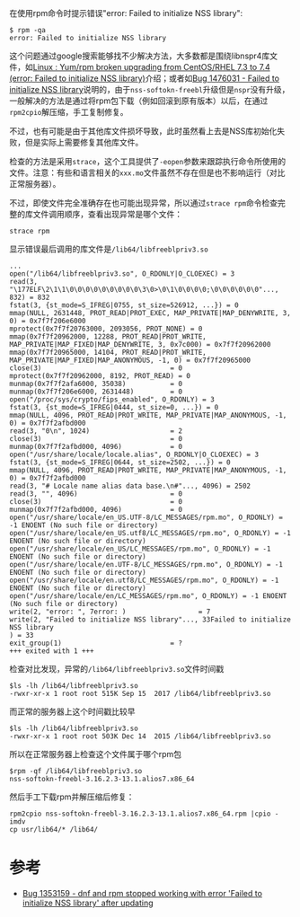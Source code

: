 在使用rpm命令时提示错误"error: Failed to initialize NSS library":

```
$ rpm -qa
error: Failed to initialize NSS library
```

这个问题通过google搜索能够找不少解决方法，大多数都是围绕libnspr4库文件，如[Linux : Yum/rpm broken upgrading from CentOS/RHEL 7.3 to 7.4 (error: Failed to initialize NSS library)](https://www.itechlounge.net/2017/09/linux-yumrpm-broken-upgrading-from-centosrhel-7-3-to-7-4-error-failed-to-initialize-nss-library/)介绍；或者如[Bug 1476031 - Failed to initialize NSS library](https://bugzilla.redhat.com/show_bug.cgi?id=1476031)说明的，由于`nss-softokn-freebl`升级但是`nspr`没有升级，一般解决的方法是通过将rpm包下载（例如回滚到原有版本）以后，在通过`rpm2cpio`解压缩，手工复制修复。

不过，也有可能是由于其他库文件损坏导致，此时虽然看上去是NSS库初始化失败，但是实际上需要修复其他库文件。

检查的方法是采用`strace`，这个工具提供了`-eopen`参数来跟踪执行命令所使用的文件。注意：有些和语言相关的`xxx.mo`文件虽然不存在但是也不影响运行（对比正常服务器）。

不过，即使文件完全准确存在也可能出现异常，所以通过`strace rpm`命令检查完整的库文件调用顺序，查看出现异常是哪个文件：

```
strace rpm
```

显示错误最后调用的库文件是`/lib64/libfreeblpriv3.so`

```
...
open("/lib64/libfreeblpriv3.so", O_RDONLY|O_CLOEXEC) = 3
read(3, "\177ELF\2\1\1\0\0\0\0\0\0\0\0\0\3\0>\0\1\0\0\0\0;\0\0\0\0\0\0"..., 832) = 832
fstat(3, {st_mode=S_IFREG|0755, st_size=526912, ...}) = 0
mmap(NULL, 2631448, PROT_READ|PROT_EXEC, MAP_PRIVATE|MAP_DENYWRITE, 3, 0) = 0x7f7f206e6000
mprotect(0x7f7f20763000, 2093056, PROT_NONE) = 0
mmap(0x7f7f20962000, 12288, PROT_READ|PROT_WRITE, MAP_PRIVATE|MAP_FIXED|MAP_DENYWRITE, 3, 0x7c000) = 0x7f7f20962000
mmap(0x7f7f20965000, 14104, PROT_READ|PROT_WRITE, MAP_PRIVATE|MAP_FIXED|MAP_ANONYMOUS, -1, 0) = 0x7f7f20965000
close(3)                                = 0
mprotect(0x7f7f20962000, 8192, PROT_READ) = 0
munmap(0x7f7f2afa6000, 35038)           = 0
munmap(0x7f7f206e6000, 2631448)         = 0
open("/proc/sys/crypto/fips_enabled", O_RDONLY) = 3
fstat(3, {st_mode=S_IFREG|0444, st_size=0, ...}) = 0
mmap(NULL, 4096, PROT_READ|PROT_WRITE, MAP_PRIVATE|MAP_ANONYMOUS, -1, 0) = 0x7f7f2afbd000
read(3, "0\n", 1024)                    = 2
close(3)                                = 0
munmap(0x7f7f2afbd000, 4096)            = 0
open("/usr/share/locale/locale.alias", O_RDONLY|O_CLOEXEC) = 3
fstat(3, {st_mode=S_IFREG|0644, st_size=2502, ...}) = 0
mmap(NULL, 4096, PROT_READ|PROT_WRITE, MAP_PRIVATE|MAP_ANONYMOUS, -1, 0) = 0x7f7f2afbd000
read(3, "# Locale name alias data base.\n#"..., 4096) = 2502
read(3, "", 4096)                       = 0
close(3)                                = 0
munmap(0x7f7f2afbd000, 4096)            = 0
open("/usr/share/locale/en_US.UTF-8/LC_MESSAGES/rpm.mo", O_RDONLY) = -1 ENOENT (No such file or directory)
open("/usr/share/locale/en_US.utf8/LC_MESSAGES/rpm.mo", O_RDONLY) = -1 ENOENT (No such file or directory)
open("/usr/share/locale/en_US/LC_MESSAGES/rpm.mo", O_RDONLY) = -1 ENOENT (No such file or directory)
open("/usr/share/locale/en.UTF-8/LC_MESSAGES/rpm.mo", O_RDONLY) = -1 ENOENT (No such file or directory)
open("/usr/share/locale/en.utf8/LC_MESSAGES/rpm.mo", O_RDONLY) = -1 ENOENT (No such file or directory)
open("/usr/share/locale/en/LC_MESSAGES/rpm.mo", O_RDONLY) = -1 ENOENT (No such file or directory)
write(2, "error: ", 7error: )                  = 7
write(2, "Failed to initialize NSS library"..., 33Failed to initialize NSS library
) = 33
exit_group(1)                           = ?
+++ exited with 1 +++
```

检查对比发现，异常的`/lib64/libfreeblpriv3.so`文件时间戳

```
$ls -lh /lib64/libfreeblpriv3.so
-rwxr-xr-x 1 root root 515K Sep 15  2017 /lib64/libfreeblpriv3.so
```

而正常的服务器上这个时间戳比较早

```
$ls -lh /lib64/libfreeblpriv3.so
-rwxr-xr-x 1 root root 503K Dec 14  2015 /lib64/libfreeblpriv3.so
```

所以在正常服务器上检查这个文件属于哪个rpm包

```
$rpm -qf /lib64/libfreeblpriv3.so
nss-softokn-freebl-3.16.2.3-13.1.alios7.x86_64
```

然后手工下载rpm并解压缩后修复：

```
rpm2cpio nss-softokn-freebl-3.16.2.3-13.1.alios7.x86_64.rpm |cpio -imdv
cp usr/lib64/* /lib64/
```


# 参考

* [Bug 1353159 - dnf and rpm stopped working with error 'Failed to initialize NSS library' after updating](https://bugzilla.redhat.com/show_bug.cgi?id=1353159)